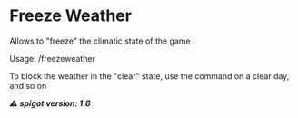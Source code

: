 # Freeze Weather

Allows to "freeze" the climatic state of the game

Usage: /freezeweather

To block the weather in the "clear" state, use the command on a clear day, and so on

***:warning: spigot version: 1.8***
